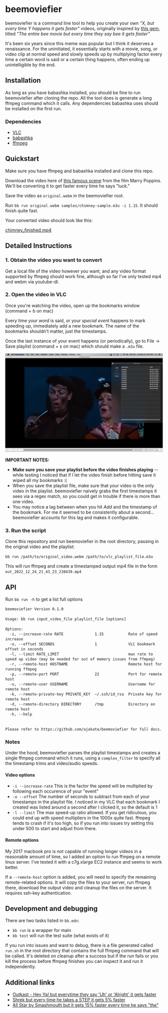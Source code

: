 # beemoviefier

beemoviefier is a command line tool to help you create your own *"X, but every time Y happens it gets faster"* videos, originally inspired by [this gem](https://www.youtube.com/watch?v=W31e9meX9S4), titled *"The entire bee movie but every time they say bee it gets faster"*

It's been six years since this meme was popular but I think it deserves a renaissance. For the uninitiated, it essentially starts with a movie, song, or video clip at normal speed and slowly speeds up by multiplying factor every time a certain word is said or a certain thing happens, often ending up unintelligible by the end.

## Installation

As long as you have babashka installed, you should be fine to run beemoviefier after cloning the repo. All the tool does is generate a long ffmpeg command which it calls. Any dependencies babashka uses should be installed on the first run.

### Dependencies

- [VLC](https://www.videolan.org/vlc/)
- [babashka](https://github.com/babashka/babashka#installation)
- [ffmpeg](https://ffmpeg.org/download.html)

## Quickstart

Make sure you have ffmpeg and babashka installed and clone this repo.

Download the video here of [this famous scene](https://user-images.githubusercontent.com/5639575/210269642-cfb3f39a-2343-44f6-b038-891dccaa6c5a.webm) from the film Marry Poppins. We'll be converting it to get faster every time he says "luck."

Save the video as `original.webm` in the beemoviefier root.

Run `bb run original.webm samples/chimney-sample.m3u -i 1.15`. It should finish quite fast.

Your converted video should look like this:

[chimney_finished.mp4](https://user-images.githubusercontent.com/5639575/210269841-05c9551e-fbf3-4ee0-8675-1f2183d4106b.mp4)


## Detailed Instructions

### 1. Obtain the video you want to convert
Get a local file of the video however you want, and any video format supported by ffmpeg should work fine, although so far I've only tested mp4 and webm via youtube-dl.

### 2. Open the video in VLC

Once you're watching the video, open up the bookmarks window (command + b on mac)

Every time *your word* is said, or your *special event* happens to mark speeding up, immediately add a new bookmark. The name of the bookmarks shouldn't matter, just the timestamps.

Once the last instance of your event happens (or periodically), go to File -> Save playlist (command + s on mac) which should make a `.m3u` file.

![Screenshot of VLC with bookmarks](docs/chimney.png)

**IMPORTANT NOTES:**
- **Make sure you save your playlist before the video finishes playing** -- while testing I noticed that if I let the video finish before hitting save it wiped all my bookmarks :(
- When you save the playlist file, make sure that your video is the only video in the playlist. beemoviefier naively grabs the first timestamps it sees via a regex match, so you could get in trouble if there is more than one video.
- You may notice a lag between when you hit *Add* and the timestamp of the bookmark. For me it seemed to be consistently about a second... beemoviefier accounts for this lag and makes it configurable.

### 3. Run the script

Clone this repository and run beemoviefier in the root directory, passing in the original video and the playlist:

`bb run /path/to/original_video.webm /path/to/vlc_playlist_file.m3u`

This will run ffmpeg and create a timestamped output mp4 file in the form `out_2022_12_24_21_43_23_238439.mp4`

## API

Run `bb run -h` to get a list full options

```
beemoviefier Version 0.1.0

Usage: bb run input_video_file playlist_file [options]

Options:
  -i, --increase-rate RATE              1.15           Rate of speed increase
  -o, --offset SECONDS                  1              VLC bookmark offset in seconds
  -l, --limit RATE_LIMIT                               max rate to speed up video (may be needed for out of memory issues from ffmpeg)
  -r, --remote-host HOSTNAME                           Remote host for running ffmpeg
  -p, --remote-port PORT                22             Port for remote host
  -u, --remote-user USERNAME                           Username for remote host
  -k, --remote-private-key PRIVATE_KEY  ~/.ssh/id_rsa  Private key for remote host
  -d, --remote-directory DIRECTORY      /tmp           Directory on remote host
  -h, --help


Please refer to https://github.com/ajakate/beemoviefier for full docs.
```

### Notes

Under the hood, beemoviefier parses the playlist timestamps and creates a single ffmpeg command which it runs, using a `complex_filter` to specify all the timestamp trims and video/audio speeds.

#### Video options

- `-i --increase-rate` This is the factor the speed will be multiplied by following each occurence of your "event"
- `-o --offset` The number of seconds to subtract from each of your timestamps in the playlist file. I noticed in my VLC that each bookmark I created was listed around a second after I clicked it, so the default is 1
- `-l --limit` The max speed-up ratio allowed. If you get ridiculous, you could end up with speed multipliers in the 1000x quite fast. ffmpeg tends to crash if it's too high, so if you run into issues try setting this under 500 to start and adjust from there.

#### Remote options

My 2017 macbook pro is not capable of running longer videos in a reasonable amount of time, so I added an option to run ffmpeg on a remote linux server. I've tested it with a c7g.xlarge EC2 instance and seems to work better.

If a `--remote-host` option is added, you will need to specify the remaining remote-related options. It will copy the files to your server, run ffmpeg there, download the output video and cleanup the files on the server. It requires ssh-key authentication. 

## Development and debugging

There are two tasks listed in `bb.edn`:
- `bb run` is a wrapper for main
- `bb test` will run the test suite (what exists of it)

If you run into issues and want to debug, there is a file generated called `run.sh` in the root directory that contains the full ffmpeg command that will be called. It's deleted on cleanup after a success but if the run fails or you kill the process before ffmpeg finishes you can inspect it and run it independently.

## Additional links

- [Outkast - Hey Ya! but everytime they say 'Uh' or 'Alright' it gets faster](https://www.youtube.com/watch?v=WrFJdfYTH9w)
- [Shrek but every time he takes a STEP it gets 5% faster](https://www.youtube.com/watch?v=wLtBGGX8GIk)
- [All Star by Smashmouth but it gets 15% faster every time he says "the"](https://www.youtube.com/watch?v=rLz1gBKk-t8)
